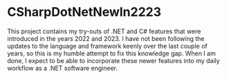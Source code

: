 # CSharpDotNetNewIn2223
This project contains my try-outs of .NET and C# features that were introduced in the years 2022 and 2023. I have not been following the updates to the language and framework keenly over the last couple of years, so this is my humble attempt to fix this knowledge gap. When I am done, I expect to be able to incorporate these newer features into my daily workflow as a .NET software engineer.
